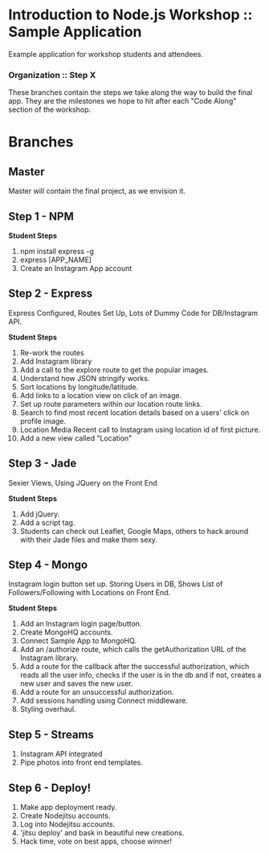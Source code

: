 # Introduction to Node.js Workshop :: Sample Application

Example application for workshop students and attendees.

### Organization :: Step X

These branches contain the steps we take along the way to build the final app. They are the milestones we hope to hit after each "Code Along" section of the workshop.

# Branches

## Master

Master will contain the final project, as we envision it.



## Step 1 - NPM

__Student Steps__

1. npm install express -g
2. express [APP_NAME]
3. Create an Instagram App account



## Step 2 - Express

Express Configured, Routes Set Up, Lots of Dummy Code for DB/Instagram API.

__Student Steps__

1. Re-work the routes
2. Add Instagram library
3. Add a call to the explore route to get the popular images.
4. Understand how JSON stringify works.
5. Sort locations by longitude/latitude. 
6. Add links to a location view on click of an image.
7. Set up route parameters within our location route links.
8. Search to find most recent location details based on a users' click on profile image.
9. Location Media Recent call to Instagram using location id of first picture.
10. Add a new view called "Location"	 



## Step 3 - Jade

Sexier Views, Using JQuery on the Front End

__Student Steps__

1. Add jQuery.
2. Add a script tag.
3. Students can check out Leaflet, Google Maps, others to hack around with their Jade files and make them sexy.



## Step 4 - Mongo

Instagram login button set up. Storing Users in DB, Shows List of Followers/Following with Locations on Front End.

__Student Steps__

1. Add an Instagram login page/button.
2. Create MongoHQ accounts.
3. Connect Sample App to MongoHQ.
4. Add an /authorize route, which calls the getAuthorization URL of the Instagram library.
5. Add a route for the callback after the successful authorization, which reads all the user info, checks if the user is in the db and if not, creates a new user and saves the new user.
6. Add a route for an unsuccessful authorization.
7. Add sessions handling using Connect middleware.
8. Styling overhaul.  



## Step 5 - Streams

1. Instagram API integrated
2. Pipe photos into front end templates.



## Step 6 - Deploy!

1. Make app deployment ready.
2. Create Nodejitsu accounts.
3. Log into Nodejitsu accounts.
4. 'jitsu deploy' and bask in beautiful new creations.
5. Hack time, vote on best apps, choose winner!



